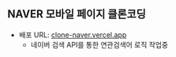 ## NAVER 모바일 페이지 클론코딩
* 배포 URL: [clone-naver.vercel.app](clone-naver.vercel.app)
  * 네이버 검색 API를 통한 연관검색어 로직 작업중
